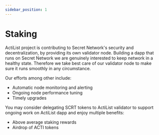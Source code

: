 ```yaml
---
sidebar_position: 1
---
```


# Staking

ActiList project is contributing to Secret Network's security and decentralization,
by providing its own validator node. Building a dapp that runs on Secret Network we are genuinely interested to keep network in a healthy state. 
Therefore we take best care of our validator node to make sure it runs smoothly in any circumstance. 

Our efforts among other include:

- Automatic node monitoring and alerting 
- Ongoing node performance tuning 
- Timely upgrades

You may consider delegating SCRT tokens to ActiList validator to support ongoing work on ActiList dapp and enjoy multiple benefits:

- Above average staking rewards
- Airdrop of ACTI tokens



